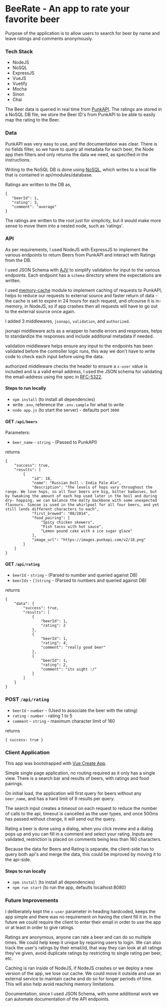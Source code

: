 # BeeRate - An app to rate your favorite beer

Purpose of the application is to allow users to search for beer by name and leave ratings and comments anonymously.

### Tech Stack

- NodeJS
- NoSQL
- ExpressJS
- VueJS
- Vuetify
- Mocha
- Sinon
- Chai

The Beer data is queried in real time from [PunkAPI](https://punkapi.com/). The ratings are stored in a NoSQL DB file, we store the Beer ID's from PunkAPI to be able to easily map the rating to the Beer.

### Data

PunkAPI was very easy to use, and the documentation was clear. There is no fields filter, so we have to query all metadata for each beer, the Node app then filters and only returns the data we need, as specified in the instructions.

Writing to the NoSQL DB is done using [NoSQL](https://github.com/petersirka/nosql), which writes to a local file that is contained in api/modules/database.

Ratings are written to the DB as,

```
{
   "beerId": 1,
   "rating": 3,
   "comment": "average"
}
```

The ratings are written to the root just for simplicity, but it would make more sense to move them into a nested node, such as 'ratings'.

### API

As per requirements, I used NodeJS with ExpressJS to implement the various endpoints to return Beers from PunkAPI and interact with Ratings from the DB.

I used JSON Schema with [AJV](https://www.npmjs.com/package/ajv) to simplify validation for input to the various endpoints. Each endpoint has a `schema` directory where the expectations are written.

I used [memory-cache](https://www.npmjs.com/package/memory-cache) module to implement caching of requests to PunkAPI, helps to reduce our requests to external source and faster return of data - the cache is set to expire in 24 hours for each request, and ofcourse it is in-memory, in NodeJS, so if app crashes then all requests will have to go out to the external source once again.

I added 3 middlewares, `jsonapi`, `validation`, and `authorized`.

jsonapi middleware acts as a wrapper to handle errors and responses, helps to standardize the responses and include additional metadata if needed.

validation middleware helps ensure any input to the endpoints has been validated before the controller logic runs, this way we don't have to write code to check each input before using the data.

authorized middleware checks the header to ensure a `x-user` value is included and is a valid email address, I used the JSON schema for validating the email-address using the spec in [RFC-5322](https://tools.ietf.org/html/rfc5322#section-3.4.1).

#### Steps to run locally
- `npm install` (to install all dependencies)
- write `.env`, reference the `.env.sample` for what to write
- `node app.js` (to start the server) - defaults port `3000`

#### GET `/api/beers`

Parameters:
- `beer_name` - `string` - (Passed to PunkAPI)

returns
```
{
    "success": true,
    "results": [
        {
            "id": 18,
            "name": "Russian Doll – India Pale Ale",
            "description": "The levels of hops vary throughout the range. We love hops, so all four beers are big, bitter badasses, but by tweaking the amount of each hop used later in the boil and during dry- hopping, we can balance the malty backbone with some unexpected flavours. Simcoe is used in the whirlpool for all four beers, and yet still lends different characters to each",
            "first_brewed": "08/2014",
            "food_pairing": [
                "Spicy chicken skewers",
                "Fish tacos with hot sauce",
                "Lemon pound cake with a ice sugar glaze"
            ],
            "image_url": "https://images.punkapi.com/v2/18.png"
        }
    ]
}
```

#### GET `/api/rating`
- `beerId` - `string` - (Parsed to number and queried against DB)
- `beerIds` - `[]string` - (Parsed to numbers and queried against DB)

returns
```
{
    "data": {
        "success": true,
        "results": [
            {
                "beerId": 1,
                "rating": 2
            },
            {
                "beerId": 1,
                "rating": 4,
                "comment": "really good beer"
            },
            {
                "beerId": 1,
                "rating": 2,
                "comment": "its aight :/"
            }
        ]
    }
}
```

### POST `/api/rating`
- `beerId` - `number` - (Used to associate the beer with the rating)
- `rating` - `number` - rating 1 to 5
- `comment` - `string` - maximum character limit of 160

returns
```
{ success: true }
```

### Client Application

This app was bootstrapped with [Vue Create App](https://cli.vuejs.org/guide/creating-a-project.html).

Simple single page application, no routing required as it only has a single view. There is a search bar and results of beers, with ratings and food pairings.

On initial load, the application will first query for beers without any `beer_name`, and has a hard limit of 9 results per query.

The search input creates a timeout on each request to reduce the number of calls to the api, timeout is cancelled as the user types, and once 500ms has passed without change, it will send out the query.

Rating a beer is done using a dialog, when you click review and a dialog pops up and you can fill in a comment and select your rating. Inputs are validated, restriction is placed on comments being less than 160 characters.

Because the data for Beers and Rating is separate, the client-side has to query both api's and merge the data, this could be improved by moving it to the api-side.

#### Steps to run locally
- `npm install` (to install all dependencies)
- `npm run start` (to run the app, defaults localhost:8080)

### Future Improvements

I deliberately kept the `x-user` parameter in heading hardcoded, keeps the app simple and there was no requirement on having the client fill it in. In the future we could require the client to enter their email in order to use the app or at least in order to give ratings.

Ratings are anonymous, anyone can rate a beer and can do so multiple times. We could help keep it unique by requiring users to login. We can also track the user's ratings by their email/id, that way they can look at all ratings they've given, avoid duplicate ratings by restricting to single rating per beer, etc.

Caching is ran inside of NodeJS, if NodeJS crashes or we deploy a new version of the app, we lose our cache. We could move it outside and use an external service to maintain cache and do so for longer periods of time. This will also help avoid reaching memory limitations.

Documentation, since I used JSON Schema, with some additional work we can automate documentation of the API endpoints.